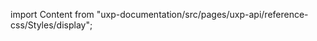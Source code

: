 
import Content from "uxp-documentation/src/pages/uxp-api/reference-css/Styles/display";

<Content query="product=xd"/>
